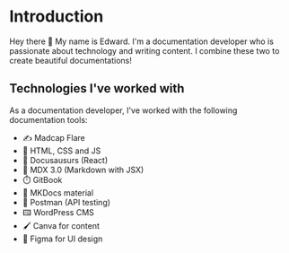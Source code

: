 # Introduction

Hey there 👋 My name is Edward. I'm a documentation developer who is passionate about technology and writing content. I combine these two to create beautiful documentations!

## Technologies I've worked with

As a documentation developer, I've worked with the following documentation tools:

- ✍️ Madcap Flare
- 📄 HTML, CSS and JS
- 🐊 Docusausurs (React)
- 🚀 MDX 3.0 (Markdown with JSX)
- ⏱️ GitBook
- 📐 MKDocs material
- 📩 Postman (API testing)
- 🖽 WordPress CMS
- 🖌️ Canva for content
- 🎨 Figma for UI design
